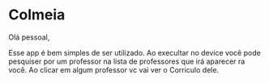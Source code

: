 # Colmeia

Olá pessoal,

Esse app é bem simples de ser utilizado.
Ao execultar no device você pode pesquiser por um professor na lista de professores que irá aparecer ra você.
Ao clicar em algum professor vc vai ver o Corriculo dele.

